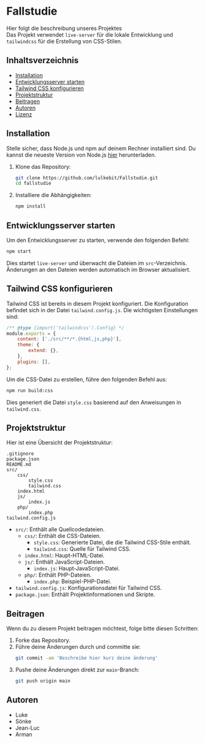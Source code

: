 # Fallstudie

Hier folgt die beschreibung unseres Projektes <br>
Das Projekt verwendet `live-server` für die lokale Entwicklung und `tailwindcss` für die Erstellung von CSS-Stilen.

## Inhaltsverzeichnis

-   [Installation](#installation)
-   [Entwicklungsserver starten](#entwicklungsserver-starten)
-   [Tailwind CSS konfigurieren](#tailwind-css-konfigurieren)
-   [Projektstruktur](#projektstruktur)
-   [Beitragen](#beitragen)
-   [Autoren](#autoren)
-   [Lizenz](#lizenz)

## Installation

Stelle sicher, dass Node.js und npm auf deinem Rechner installiert sind. Du kannst die neueste Version von Node.js [hier](https://nodejs.org/) herunterladen.

1. Klone das Repository:

    ```sh
    git clone https://github.com/lulkebit/Fallstudie.git
    cd fallstudie
    ```

2. Installiere die Abhängigkeiten:
    ```sh
    npm install
    ```

## Entwicklungsserver starten

Um den Entwicklungsserver zu starten, verwende den folgenden Befehl:

```sh
npm start
```

Dies startet `live-server` und überwacht die Dateien im `src`-Verzeichnis. Änderungen an den Dateien werden automatisch im Browser aktualisiert.

## Tailwind CSS konfigurieren

Tailwind CSS ist bereits in diesem Projekt konfiguriert. Die Konfiguration befindet sich in der Datei `tailwind.config.js`. Die wichtigsten Einstellungen sind:

```js
/** @type {import('tailwindcss').Config} */
module.exports = {
    content: ['./src/**/*.{html,js,php}'],
    theme: {
        extend: {},
    },
    plugins: [],
};
```

Um die CSS-Datei zu erstellen, führe den folgenden Befehl aus:

```sh
npm run build:css
```

Dies generiert die Datei `style.css` basierend auf den Anweisungen in `tailwind.css`.

## Projektstruktur

Hier ist eine Übersicht der Projektstruktur:

```
.gitignore
package.json
README.md
src/
    css/
        style.css
        tailwind.css
    index.html
    js/
        index.js
    php/
        index.php
tailwind.config.js
```

-   `src/`: Enthält alle Quellcodedateien.
    -   `css/`: Enthält die CSS-Dateien.
        -   `style.css`: Generierte Datei, die die Tailwind CSS-Stile enthält.
        -   `tailwind.css`: Quelle für Tailwind CSS.
    -   `index.html`: Haupt-HTML-Datei.
    -   `js/`: Enthält JavaScript-Dateien.
        -   `index.js`: Haupt-JavaScript-Datei.
    -   `php/`: Enthält PHP-Dateien.
        -   `index.php`: Beispiel-PHP-Datei.
-   `tailwind.config.js`: Konfigurationsdatei für Tailwind CSS.
-   `package.json`: Enthält Projektinformationen und Skripte.

## Beitragen

Wenn du zu diesem Projekt beitragen möchtest, folge bitte diesen Schritten:

1. Forke das Repository.
2. Führe deine Änderungen durch und committe sie:
    ```sh
    git commit -am 'Beschreibe hier kurz deine änderung'
    ```
3. Pushe deine Änderungen direkt zur `main`-Branch:
    ```sh
    git push origin main
    ```

## Autoren

-   Luke
-   Sönke
-   Jean-Luc
-   Arman
